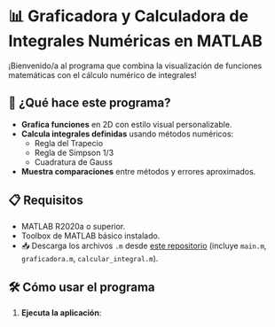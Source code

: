 # 📊 Graficadora y Calculadora de Integrales Numéricas en MATLAB

¡Bienvenido/a al programa que combina la visualización de funciones matemáticas con el cálculo numérico de integrales! 

## 🚀 ¿Qué hace este programa?
- **Grafica funciones** en 2D con estilo visual personalizable.
- **Calcula integrales definidas** usando métodos numéricos:
  - Regla del Trapecio
  - Regla de Simpson 1/3
  - Cuadratura de Gauss
- **Muestra comparaciones** entre métodos y errores aproximados.

## 📋 Requisitos
- MATLAB R2020a o superior.
- Toolbox de MATLAB básico instalado.
- 📥 Descarga los archivos `.m` desde [este repositorio](#) (incluye `main.m`, `graficadora.m`, `calcular_integral.m`).

## 🛠️ Cómo usar el programa
1. **Ejecuta la aplicación**: